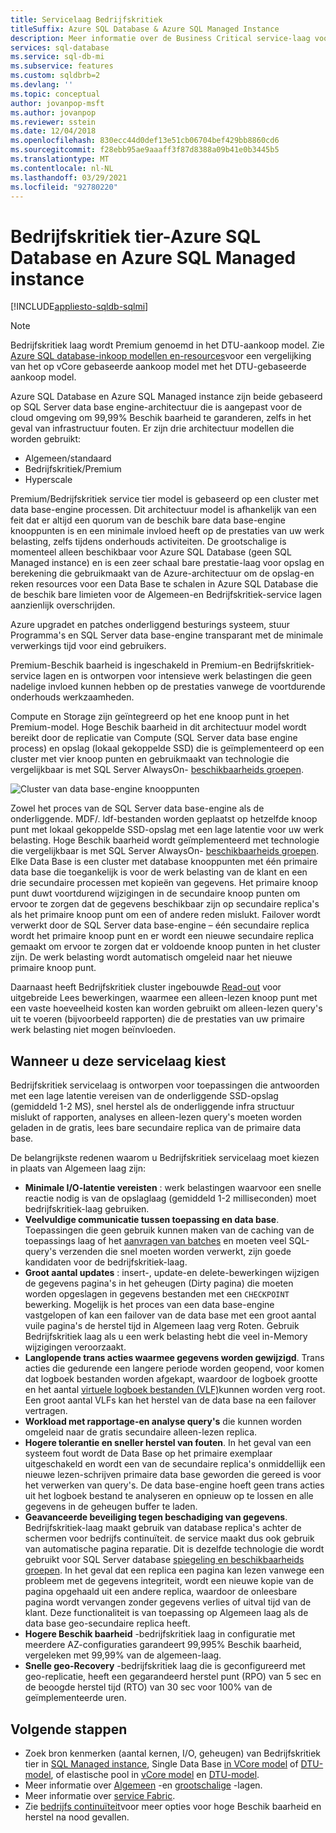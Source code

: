 ```yaml
---
title: Servicelaag Bedrijfskritiek
titleSuffix: Azure SQL Database & Azure SQL Managed Instance
description: Meer informatie over de Business Critical service-laag voor Azure SQL Database en Azure SQL Managed instance.
services: sql-database
ms.service: sql-db-mi
ms.subservice: features
ms.custom: sqldbrb=2
ms.devlang: ''
ms.topic: conceptual
author: jovanpop-msft
ms.author: jovanpop
ms.reviewer: sstein
ms.date: 12/04/2018
ms.openlocfilehash: 830ecc44d0def13e51cb06704bef429bb8860cd6
ms.sourcegitcommit: f28ebb95ae9aaaff3f87d8388a09b41e0b3445b5
ms.translationtype: MT
ms.contentlocale: nl-NL
ms.lasthandoff: 03/29/2021
ms.locfileid: "92780220"
---
```

# <a name="business-critical-tier---azure-sql-database-and-azure-sql-managed-instance"></a>Bedrijfskritiek tier-Azure SQL Database en Azure SQL Managed instance 
[!INCLUDE[appliesto-sqldb-sqlmi](../includes/appliesto-sqldb-sqlmi.md)]

> [!NOTE]
> Bedrijfskritiek laag wordt Premium genoemd in het DTU-aankoop model. Zie [Azure SQL database-inkoop modellen en-resources](purchasing-models.md)voor een vergelijking van het op vCore gebaseerde aankoop model met het DTU-gebaseerde aankoop model.

Azure SQL Database en Azure SQL Managed instance zijn beide gebaseerd op SQL Server data base engine-architectuur die is aangepast voor de cloud omgeving om 99,99% Beschik baarheid te garanderen, zelfs in het geval van infrastructuur fouten. Er zijn drie architectuur modellen die worden gebruikt:
- Algemeen/standaard 
- Bedrijfskritiek/Premium
- Hyperscale

Premium/Bedrijfskritiek service tier model is gebaseerd op een cluster met data base-engine processen. Dit architectuur model is afhankelijk van een feit dat er altijd een quorum van de beschik bare data base-engine knooppunten is en een minimale invloed heeft op de prestaties van uw werk belasting, zelfs tijdens onderhouds activiteiten. De grootschalige is momenteel alleen beschikbaar voor Azure SQL Database (geen SQL Managed instance) en is een zeer schaal bare prestatie-laag voor opslag en berekening die gebruikmaakt van de Azure-architectuur om de opslag-en reken resources voor een Data Base te schalen in Azure SQL Database die de beschik bare limieten voor de Algemeen-en Bedrijfskritiek-service lagen aanzienlijk overschrijden.

Azure upgradet en patches onderliggend besturings systeem, stuur Programma's en SQL Server data base-engine transparant met de minimale verwerkings tijd voor eind gebruikers. 

Premium-Beschik baarheid is ingeschakeld in Premium-en Bedrijfskritiek-service lagen en is ontworpen voor intensieve werk belastingen die geen nadelige invloed kunnen hebben op de prestaties vanwege de voortdurende onderhouds werkzaamheden.

Compute en Storage zijn geïntegreerd op het ene knoop punt in het Premium-model. Hoge Beschik baarheid in dit architectuur model wordt bereikt door de replicatie van Compute (SQL Server data base engine process) en opslag (lokaal gekoppelde SSD) die is geïmplementeerd op een cluster met vier knoop punten en gebruikmaakt van technologie die vergelijkbaar is met SQL Server AlwaysOn- [beschikbaarheids groepen](/sql/database-engine/availability-groups/windows/overview-of-always-on-availability-groups-sql-server).

![Cluster van data base-engine knooppunten](./media/service-tier-business-critical/business-critical-service-tier.png)

Zowel het proces van de SQL Server data base-engine als de onderliggende. MDF/. ldf-bestanden worden geplaatst op hetzelfde knoop punt met lokaal gekoppelde SSD-opslag met een lage latentie voor uw werk belasting. Hoge Beschik baarheid wordt geïmplementeerd met technologie die vergelijkbaar is met SQL Server AlwaysOn- [beschikbaarheids groepen](/sql/database-engine/availability-groups/windows/overview-of-always-on-availability-groups-sql-server). Elke Data Base is een cluster met database knooppunten met één primaire data base die toegankelijk is voor de werk belasting van de klant en een drie secundaire processen met kopieën van gegevens. Het primaire knoop punt duwt voortdurend wijzigingen in de secundaire knoop punten om ervoor te zorgen dat de gegevens beschikbaar zijn op secundaire replica's als het primaire knoop punt om een of andere reden mislukt. Failover wordt verwerkt door de SQL Server data base-engine – één secundaire replica wordt het primaire knoop punt en er wordt een nieuwe secundaire replica gemaakt om ervoor te zorgen dat er voldoende knoop punten in het cluster zijn. De werk belasting wordt automatisch omgeleid naar het nieuwe primaire knoop punt.

Daarnaast heeft Bedrijfskritiek cluster ingebouwde [Read-out](read-scale-out.md) voor uitgebreide Lees bewerkingen, waarmee een alleen-lezen knoop punt met een vaste hoeveelheid kosten kan worden gebruikt om alleen-lezen query's uit te voeren (bijvoorbeeld rapporten) die de prestaties van uw primaire werk belasting niet mogen beïnvloeden.

## <a name="when-to-choose-this-service-tier"></a>Wanneer u deze servicelaag kiest

Bedrijfskritiek servicelaag is ontworpen voor toepassingen die antwoorden met een lage latentie vereisen van de onderliggende SSD-opslag (gemiddeld 1-2 MS), snel herstel als de onderliggende infra structuur mislukt of rapporten, analyses en alleen-lezen query's moeten worden geladen in de gratis, lees bare secundaire replica van de primaire data base.

De belangrijkste redenen waarom u Bedrijfskritiek servicelaag moet kiezen in plaats van Algemeen laag zijn:
-   **Minimale I/O-latentie vereisten** : werk belastingen waarvoor een snelle reactie nodig is van de opslaglaag (gemiddeld 1-2 milliseconden) moet bedrijfskritiek-laag gebruiken. 
-   **Veelvuldige communicatie tussen toepassing en data base**. Toepassingen die geen gebruik kunnen maken van de caching van de toepassings laag of het [aanvragen van batches](../performance-improve-use-batching.md) en moeten veel SQL-query's verzenden die snel moeten worden verwerkt, zijn goede kandidaten voor de bedrijfskritiek-laag.
-   **Groot aantal updates** : insert-, update-en delete-bewerkingen wijzigen de gegevens pagina's in het geheugen (Dirty pagina) die moeten worden opgeslagen in gegevens bestanden met een `CHECKPOINT` bewerking. Mogelijk is het proces van een data base-engine vastgelopen of kan een failover van de data base met een groot aantal vuile pagina's de herstel tijd in Algemeen laag verg Roten. Gebruik Bedrijfskritiek laag als u een werk belasting hebt die veel in-Memory wijzigingen veroorzaakt. 
-   **Langlopende trans acties waarmee gegevens worden gewijzigd**. Trans acties die gedurende een langere periode worden geopend, voor komen dat logboek bestanden worden afgekapt, waardoor de logboek grootte en het aantal [virtuele logboek bestanden (VLF)](/sql/relational-databases/sql-server-transaction-log-architecture-and-management-guide#physical_arch)kunnen worden verg root. Een groot aantal VLFs kan het herstel van de data base na een failover vertragen.
-   **Workload met rapportage-en analyse query's** die kunnen worden omgeleid naar de gratis secundaire alleen-lezen replica.
- **Hogere tolerantie en sneller herstel van fouten**. In het geval van een systeem fout wordt de Data Base op het primaire exemplaar uitgeschakeld en wordt een van de secundaire replica's onmiddellijk een nieuwe lezen-schrijven primaire data base geworden die gereed is voor het verwerken van query's. De data base-engine hoeft geen trans acties uit het logboek bestand te analyseren en opnieuw op te lossen en alle gegevens in de geheugen buffer te laden.
- **Geavanceerde beveiliging tegen beschadiging van gegevens**. Bedrijfskritiek-laag maakt gebruik van database replica's achter de schermen voor bedrijfs continuïteit. de service maakt dus ook gebruik van automatische pagina reparatie. Dit is dezelfde technologie die wordt gebruikt voor SQL Server database [spiegeling en beschikbaarheids groepen](/sql/sql-server/failover-clusters/automatic-page-repair-availability-groups-database-mirroring). In het geval dat een replica een pagina kan lezen vanwege een probleem met de gegevens integriteit, wordt een nieuwe kopie van de pagina opgehaald uit een andere replica, waardoor de onleesbare pagina wordt vervangen zonder gegevens verlies of uitval tijd van de klant. Deze functionaliteit is van toepassing op Algemeen laag als de data base geo-secundaire replica heeft.
- **Hogere Beschik baarheid** -bedrijfskritiek laag in configuratie met meerdere AZ-configuraties garandeert 99,995% Beschik baarheid, vergeleken met 99,99% van de algemeen-laag.
- **Snelle geo-Recovery** -bedrijfskritiek laag die is geconfigureerd met geo-replicatie, heeft een gegarandeerd herstel punt (RPO) van 5 sec en de beoogde herstel tijd (RTO) van 30 sec voor 100% van de geïmplementeerde uren.

## <a name="next-steps"></a>Volgende stappen

- Zoek bron kenmerken (aantal kernen, I/O, geheugen) van Bedrijfskritiek tier in [SQL Managed instance](../managed-instance/resource-limits.md#service-tier-characteristics), Single Data Base [in VCore model](resource-limits-vcore-single-databases.md#business-critical---provisioned-compute---gen4) of [DTU-model](resource-limits-dtu-single-databases.md#premium-service-tier), of elastische pool in [vCore model](resource-limits-vcore-elastic-pools.md#business-critical---provisioned-compute---gen4) en [DTU-model](resource-limits-dtu-elastic-pools.md#premium-elastic-pool-limits).
- Meer informatie over [Algemeen](service-tier-general-purpose.md) -en [grootschalige](service-tier-hyperscale.md) -lagen.
- Meer informatie over [service Fabric](../../service-fabric/service-fabric-overview.md).
- Zie [bedrijfs continuïteit](business-continuity-high-availability-disaster-recover-hadr-overview.md)voor meer opties voor hoge Beschik baarheid en herstel na nood gevallen.